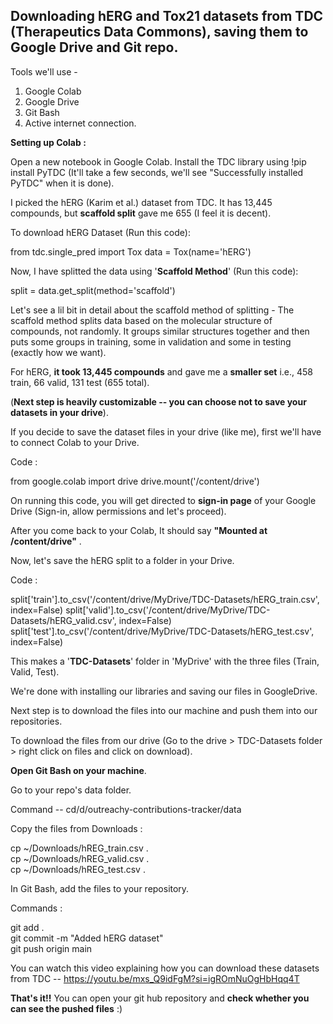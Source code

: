 ## Downloading hERG and Tox21 datasets from TDC (Therapeutics Data Commons), saving them to Google Drive and Git repo.

Tools we'll use -

1. Google Colab
2. Google Drive
3. Git Bash
4. Active internet connection.

**Setting up Colab :**

Open a new notebook in Google Colab.
Install the TDC library using !pip install PyTDC (It'll take a few seconds, we'll see "Successfully installed PyTDC" when it is done).

I picked the hERG (Karim et al.) dataset from TDC. It has 13,445 compounds, but **scaffold split** gave me 655 (I feel it is decent).

To download hERG Dataset (Run this code):

from tdc.single_pred import Tox
data = Tox(name='hERG')

Now, I have splitted the data using '**Scaffold Method**' (Run this code):

split = data.get_split(method='scaffold')

Let's see a lil bit in detail about the scaffold method of splitting - The scaffold method splits data based on the molecular structure of compounds, not randomly. It groups similar structures together and then puts some groups in training, some in validation and some in testing (exactly how we want).

For hERG, **it took 13,445 compounds** and gave me a **smaller set** i.e., 458 train, 66 valid, 131 test (655 total).

(**Next step is heavily customizable -- you can choose not to save your datasets in your drive**).

If you decide to save the dataset files in your drive (like me), first we'll have to connect Colab to your Drive.

Code :

from google.colab import drive
drive.mount('/content/drive')

On running this code, you will get directed to **sign-in page** of your Google Drive (Sign-in, allow permissions and let's proceed).

After you come back to your Colab, It should say **"Mounted at /content/drive"** .

Now, let's save the hERG split to a folder in your Drive.

Code :

split['train'].to_csv('/content/drive/MyDrive/TDC-Datasets/hERG_train.csv', index=False)
split['valid'].to_csv('/content/drive/MyDrive/TDC-Datasets/hERG_valid.csv', index=False)
split['test'].to_csv('/content/drive/MyDrive/TDC-Datasets/hERG_test.csv', index=False)

This makes a '**TDC-Datasets**' folder in 'MyDrive' with the three files (Train, Valid, Test).

We're done with installing our libraries and saving our files in GoogleDrive.

Next step is to download the files into our machine and push them into our repositories.

To download the files from our drive (Go to the drive > TDC-Datasets folder > right click on files and click on download).

**Open Git Bash on your machine**.

Go to your repo's data folder.

Command -- cd/d/outreachy-contributions-tracker/data

Copy the files from Downloads :

cp ~/Downloads/hREG_train.csv .  
cp ~/Downloads/hREG_valid.csv .  
cp ~/Downloads/hREG_test.csv .  

In Git Bash, add the files to your repository.

Commands :

git add .  
git commit -m "Added hERG dataset"  
git push origin main  

You can watch this video explaining how you can download these datasets from TDC -- https://youtu.be/mxs_Q9idFgM?si=igROmNuOgHbHqq4T  

**That's it!!** You can open your git hub repository and **check whether you can see the pushed files** :)
